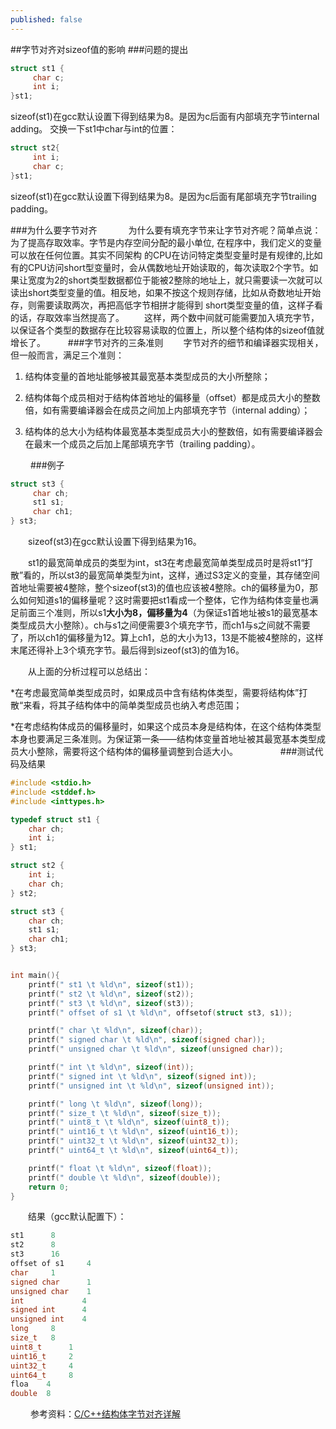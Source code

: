 ```yaml
---
published: false
---
```


##字节对齐对sizeof值的影响
###问题的提出
```c
struct st1 {
     char c;
     int i;
}st1;
```
sizeof(st1)在gcc默认设置下得到结果为8。是因为c后面有内部填充字节internal adding。
交换一下st1中char与int的位置：
```c
struct st2{
     int i;
     char c;
}st1;
```
sizeof(st1)在gcc默认设置下得到结果为8。是因为c后面有尾部填充字节trailing padding。

###为什么要字节对齐 　
　　为什么要有填充字节来让字节对齐呢？简单点说：为了提高存取效率。字节是内存空间分配的最小单位, 在程序中，我们定义的变量可以放在任何位置。其实不同架构 的CPU在访问特定类型变量时是有规律的,比如有的CPU访问short型变量时，会从偶数地址开始读取的，每次读取2个字节。如果让宽度为2的short类型数据都位于能被2整除的地址上，就只需要读一次就可以读出short类型变量的值。相反地，如果不按这个规则存储，比如从奇数地址开始存，则需要读取两次，再把高低字节相拼才能得到 short类型变量的值，这样子看的话，存取效率当然提高了。
　　这样，两个数中间就可能需要加入填充字节，以保证各个类型的数据存在比较容易读取的位置上，所以整个结构体的sizeof值就增长了。
　　
###字节对齐的三条准则
　　字节对齐的细节和编译器实现相关，但一般而言，满足三个准则：

1. 结构体变量的首地址能够被其最宽基本类型成员的大小所整除；

2. 结构体每个成员相对于结构体首地址的偏移量（offset）都是成员大小的整数倍，如有需要编译器会在成员之间加上内部填充字节（internal adding）；

3. 结构体的总大小为结构体最宽基本类型成员大小的整数倍，如有需要编译器会在最末一个成员之后加上尾部填充字节（trailing padding）。

　　
###例子
```c
struct st3 {
     char ch;
     st1 s1;
     char ch1;
} st3;
```
　　sizeof(st3)在gcc默认设置下得到结果为16。

　　st1的最宽简单成员的类型为int，st3在考虑最宽简单类型成员时是将st1“打散”看的，所以st3的最宽简单类型为int，这样，通过S3定义的变量，其存储空间首地址需要被4整除，整个sizeof(st3)的值也应该被4整除。ch的偏移量为0，那么如何知道s1的偏移量呢？这时需要把st1看成一个整体，它作为结构体变量也满足前面三个准则，所以s1**大小为8，偏移量为4**（为保证s1首地址被s1的最宽基本类型成员大小整除）。ch与s1之间便需要3个填充字节，而ch1与s之间就不需要了，所以ch1的偏移量为12。算上ch1，总的大小为13，13是不能被4整除的，这样末尾还得补上3个填充字节。最后得到sizeof(st3)的值为16。

　　从上面的分析过程可以总结出：

*在考虑最宽简单类型成员时，如果成员中含有结构体类型，需要将结构体”打散“来看，将其子结构体中的简单类型成员也纳入考虑范围；

*在考虑结构体成员的偏移量时，如果这个成员本身是结构体，在这个结构体类型本身也要满足三条准则。为保证第一条——结构体变量首地址被其最宽基本类型成员大小整除，需要将这个结构体的偏移量调整到合适大小。
　　
　　
###测试代码及结果

```c
#include <stdio.h>
#include <stddef.h>
#include <inttypes.h>

typedef struct st1 {
	char ch;
	int i;
} st1;

struct st2 {
	int i;
	char ch;
} st2;

struct st3 {
	char ch;
	st1 s1;
	char ch1;
} st3;


int main(){
	printf(" st1 \t %ld\n", sizeof(st1));
	printf(" st2 \t %ld\n", sizeof(st2));
	printf(" st3 \t %ld\n", sizeof(st3));
	printf(" offset of s1 \t %ld\n", offsetof(struct st3, s1));

	printf(" char \t %ld\n", sizeof(char));
	printf(" signed char \t %ld\n", sizeof(signed char));
	printf(" unsigned char \t %ld\n", sizeof(unsigned char));

	printf(" int \t %ld\n", sizeof(int));
	printf(" signed int \t %ld\n", sizeof(signed int));
	printf(" unsigned int \t %ld\n", sizeof(unsigned int));

	printf(" long \t %ld\n", sizeof(long));
	printf(" size_t \t %ld\n", sizeof(size_t));
	printf(" uint8_t \t %ld\n", sizeof(uint8_t));
	printf(" uint16_t \t %ld\n", sizeof(uint16_t));
	printf(" uint32_t \t %ld\n", sizeof(uint32_t));
	printf(" uint64_t \t %ld\n", sizeof(uint64_t));

	printf(" float \t %ld\n", sizeof(float));
	printf(" double \t %ld\n", sizeof(double));
	return 0;
}
```

　　结果（gcc默认配置下）：


```c
st1 	 8
st2 	 8
st3 	 16
offset of s1 	 4
char 	 1
signed char 	 1
unsigned char 	 1
int 	 		4
signed int 	 	4
unsigned int 	4
long 	 8
size_t 	 8
uint8_t 	 1
uint16_t 	 2
uint32_t 	 4
uint64_t 	 8
floa	4
double	8
```
　　
参考资料：[C/C++结构体字节对齐详解](http://www.cnblogs.com/Dageking/archive/2013/03/11/2954394.html)
